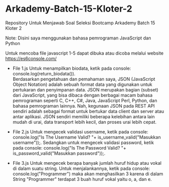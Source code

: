 # Arkademy-Batch-15-Kloter-2
Repository Untuk Menjawab Soal Seleksi Bootcamp Arkademy Batch 15 Kloter 2

Note: Disini saya menggunakan bahasa pemrograman JavaScript dan Python

Untuk mencoba file javascript 1-5 dapat dibuka atau dicoba melalui website https://es6console.com/

- File 1.js Untuk menampilkan biodata, ketik pada console: console.log(return_biodata()).                                                  
Berdasarkan pengetahuan dan pemahaman saya, JSON (JavaScript Object Notation) adalah sebuah format data yang digunakan untuk pertukaran dan penyimpanan data. JSON merupakan bagian (subset) dari JavaScript, yang bisa dibaca dengan berbagai macam bahasa pemrograman seperti C, C++, C#, Java, JavaScript Perl, Python, dan bahasa pemrograman lainnya. Nah, kegunaan JSON pada REST API sendiri adalah sebagai format untuk bertukar data client dan server atau antar aplikasi. JSON sendiri memiliki beberapa kelebihan antara lain mudah di urai, data transport lebih kecil, dan proses urai lebih cepat.

- File 2.js Untuk mengecek validasi username, ketik pada console: console.log("Is The Username Valid? "+ is_username_valid("Masukkan username"));. Sedangkan untuk mengecek validasi password, ketik pada console: console.log("Is The Password Valid? "+ is_password_valid("Masukkan password"));.

- File 3.js Untuk mengecek berapa banyak jumlah huruf hidup atau vokal di dalam suatu string. Untuk menjalankannya, ketik pada console: console.log("Programmer") maka akan menghasilkan 3 karena di dalam String "Programmer" terdapat 3 buah huruf vokal yaitu o, a, dan e.
